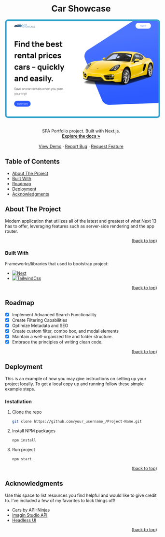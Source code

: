 <a name="readme-top"></a>
<!-- PROJECT LOGO -->
<br />
<h1 align="center"> Car Showcase </h1>
<div align="center">
  <a href="https://car-showcase-next.vercel.app/">
    <img style='border-radius: 10px; border: 5px solid #32a1ce;' src="./public/car-showcase.png" alt="Logo" width="600">
  </a>
    <br>
    <br>
  <p align="center">
    SPA Portfolio project. Built with Next.js.
    <br />
    <a href="https://nextjs.org/"><strong>Explore the docs »</strong></a>
    <br />
    <br />
    <a href="https://car-showcase-next.vercel.app/">View Demo</a>
    ·
    <a href="https://github.com/Densdix/car-showcase-next/issues">Report Bug</a>
    ·
    <a href="https://github.com/Densdix/car-showcase-next/issues">Request Feature</a>
  </p>
</div>

## Table of Contents

- [About The Project](#about-the-project)
- [Built With](#built-with)
- [Roadmap](#roadmap)
- [Deployment](#deployment)
- [Acknowledgments](#acknowledgments)

<!-- ABOUT THE PROJECT -->
## About The Project

Modern application that utilizes all of the latest and greatest of what Next 13 has to offer, leveraging features such as server-side rendering and the app router.

<p align="right">(<a href="#readme-top">back to top</a>)</p>



### Built With

Frameworks/libraries that used to bootstrap project:

* [![Next][Next.js]][Next-url]
* [![TailwindCss][Tailwindcss.com]][Tailwindcss-url]
<!-- * [![React][React.js]][React-url] -->
<!-- * [![Redux][Redux.js.org]][Redux-url] -->
<!-- * [![Contentful][Contentful.com]][Contentful-url] -->
<!-- * [![Vue][Vue.js]][Vue-url] -->
<!-- * [![Angular][Angular.io]][Angular-url] -->
<!-- * [![Svelte][Svelte.dev]][Svelte-url] -->
<!-- * [![Laravel][Laravel.com]][Laravel-url] -->
<!-- * [![Bootstrap][Bootstrap.com]][Bootstrap-url] -->
<!-- * [![JQuery][JQuery.com]][JQuery-url] -->
<p align="right">(<a href="#readme-top">back to top</a>)</p>

<!-- ROADMAP -->
## Roadmap

- [x] Implement Advanced Search Functionality
- [x] Create Filtering Capabilities
- [x] Optimize Metadata and SEO
- [x] Create custom filter, combo box, and modal elements
- [x] Maintain a well-organized file and folder structure.
- [x] Embrace the principles of writing clean code.

<p align="right">(<a href="#readme-top">back to top</a>)</p>

<!-- GETTING STARTED -->
## Deployment

This is an example of how you may give instructions on setting up your project locally.
To get a local copy up and running follow these simple example steps.

<!-- ### Prerequisites

This is an example of how to list things you need to use the software and how to install them.
* npm
  ```sh
  npm install npm@latest -g
  ``` -->

### Installation

1. Clone the repo
   ```sh
   git clone https://github.com/your_username_/Project-Name.git
   ```
2. Install NPM packages
   ```sh
   npm install
   ```
3. Run project
   ```sh
   npm start
   ```

<p align="right">(<a href="#readme-top">back to top</a>)</p>

<!-- ACKNOWLEDGMENTS -->
## Acknowledgments

Use this space to list resources you find helpful and would like to give credit to. I've included a few of my favorites to kick things off!

* [Cars by API-Ninjas](https://rapidapi.com/apininjas/api/cars-by-api-ninjas/)
* [Imagin Studio API](https://www.imagin.studio/car-image-api)
* [Headless UI](https://headlessui.com/)

<p align="right">(<a href="#readme-top">back to top</a>)</p>


<!-- MARKDOWN LINKS & IMAGES -->
<!-- https://www.markdownguide.org/basic-syntax/#reference-style-links -->
<!-- https://shields.io/badges/static-badge -->
<!-- https://simpleicons.org/ -->
[contributors-shield]: https://img.shields.io/github/contributors/othneildrew/Best-README-Template.svg?style=for-the-badge
[contributors-url]: https://github.com/othneildrew/Best-README-Template/graphs/contributors
[forks-shield]: https://img.shields.io/github/forks/othneildrew/Best-README-Template.svg?style=for-the-badge
[forks-url]: https://github.com/othneildrew/Best-README-Template/network/members
[stars-shield]: https://img.shields.io/github/stars/othneildrew/Best-README-Template.svg?style=for-the-badge
[stars-url]: https://github.com/othneildrew/Best-README-Template/stargazers
[issues-shield]: https://img.shields.io/github/issues/othneildrew/Best-README-Template.svg?style=for-the-badge
[issues-url]: https://github.com/othneildrew/Best-README-Template/issues
[license-shield]: https://img.shields.io/github/license/othneildrew/Best-README-Template.svg?style=for-the-badge
[license-url]: https://github.com/othneildrew/Best-README-Template/blob/master/LICENSE.txt
[linkedin-shield]: https://img.shields.io/badge/-LinkedIn-black.svg?style=for-the-badge&logo=linkedin&colorB=555
[linkedin-url]: https://linkedin.com/in/othneildrew
[product-screenshot]: images/screenshot.png
[Next.js]: https://img.shields.io/badge/next.js-000000?style=for-the-badge&logo=nextdotjs&logoColor=white
[Next-url]: https://nextjs.org/
[React.js]: https://img.shields.io/badge/React-20232A?style=for-the-badge&logo=react&logoColor=61DAFB
[React-url]: https://reactjs.org/
[Vue.js]: https://img.shields.io/badge/Vue.js-35495E?style=for-the-badge&logo=vuedotjs&logoColor=4FC08D
[Vue-url]: https://vuejs.org/
[Angular.io]: https://img.shields.io/badge/Angular-DD0031?style=for-the-badge&logo=angular&logoColor=white
[Angular-url]: https://angular.io/
[Svelte.dev]: https://img.shields.io/badge/Svelte-4A4A55?style=for-the-badge&logo=svelte&logoColor=FF3E00
[Svelte-url]: https://svelte.dev/
[Laravel.com]: https://img.shields.io/badge/Laravel-FF2D20?style=for-the-badge&logo=laravel&logoColor=white
[Laravel-url]: https://laravel.com
[Bootstrap.com]: https://img.shields.io/badge/Bootstrap-563D7C?style=for-the-badge&logo=bootstrap&logoColor=white
[Bootstrap-url]: https://getbootstrap.com
[JQuery.com]: https://img.shields.io/badge/jQuery-0769AD?style=for-the-badge&logo=jquery&logoColor=white
[JQuery-url]: https://jquery.com 
[Redux.js.org]: https://img.shields.io/badge/redux-764ABC?style=for-the-badge&logo=redux&logoColor=white
[Redux-url]: https://redux.js.org
[Tailwindcss.com]: https://img.shields.io/badge/Tailwind%20CSS-06B6D4?style=for-the-badge&logo=tailwindcss&logoColor=white
[Tailwindcss-url]: https://tailwindcss.com/ 
[Contentful.com]: https://img.shields.io/badge/Contentful-2478CC?style=for-the-badge&logo=contentful&logoColor=white
[Contentful-url]: https://contentful.com/